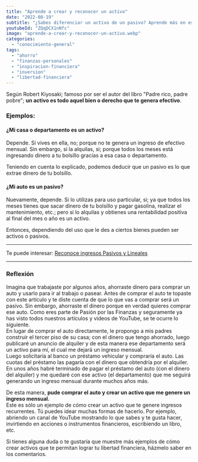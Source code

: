 ```yaml
---
title: "Aprende a crear y reconocer un activo"
date: "2022-08-19"
subtitle: "¿Sabes diferenciar un activo de un pasivo? Aprende más en este artículo"
youtubeId: "ZQqDCX1nNfc"
image: "aprende-a-crear-y-reconocer-un-activo.webp"
categories: 
  - "conocimiento-general"
tags: 
  - "ahorro"
  - "finanzas-personales"
  - "inspiracion-financiera"
  - "inversion"
  - "libertad-financiera"
---
```


Según Robert Kiyosaki; famoso por ser el autor del libro "Padre rico, padre pobre"; **un activo es todo aquel bien o derecho que te genera efectivo**.  

### Ejemplos:

#### ¿Mi casa o departamento es un activo?

Depende. Si vives en ella, no; porque no te genera un ingreso de efectivo mensual. Sin embargo, si la alquilas, si; porque todos los meses está ingresando dinero a tu bolsillo gracias a esa casa o departamento.

Teniendo en cuenta lo explicado, podemos deducir que un pasivo es lo que extrae dinero de tu bolsillo.

#### ¿Mi auto es un pasivo?

Nuevamente, depende. Si lo utilizas para uso particular, si; ya que todos los meses tienes que sacar dinero de tu bolsillo y pagar gasolina, realizar el mantenimiento, etc.; pero si lo alquilas y obtienes una rentabilidad positiva al final del mes o año es un activo.

Entonces, dependiendo del uso que le des a ciertos bienes pueden ser activos o pasivos.

* * *

Te puede interesar: [Reconoce ingresos Pasivos y Lineales](https://pasionporlasfinanzas.tvalverde.tech/posts/reconoce-ingresos-pasivos-y-lineales/)

* * *

### Reflexión

Imagina que trabajaste por algunos años, ahorraste dinero para comprar un auto y usarlo para ir al trabajo o pasear. Antes de comprar el auto te topaste con este artículo y te diste cuenta de que lo que vas a comprar será un pasivo. Sin embargo, ahorraste el dinero porque en verdad quieres comprar ese auto. Como eres parte de Pasión por las Finanzas y seguramente ya has visto todos nuestros artículos y videos de YouTube, se te ocurre lo siguiente.  
En lugar de comprar el auto directamente, le propongo a mis padres construir el tercer piso de su casa; con el dinero que tengo ahorrado, luego publicaré un anuncio de alquiler y de esta manera ese departamento será un activo para mí, el cual me dejará un ingreso mensual.  
Luego solicitaría al banco un préstamo vehicular y compraría el auto. Las cuotas del préstamo las pagaría con el dinero que obtendría por el alquiler.  
En unos años habré terminado de pagar el préstamo del auto (con el dinero del alquiler) y me quedaré con ese activo (el departamento) que me seguirá generando un ingreso mensual durante muchos años más.

De esta manera, **pude comprar el auto y crear un activo que me genere un ingreso mensual.**  
Este es sólo un ejemplo de cómo crear un activo que te genere ingresos recurrentes. Tú puedes idear muchas formas de hacerlo. Por ejemplo, abriendo un canal de YouTube mostrando lo que sabes y te gusta hacer, invirtiendo en acciones o instrumentos financieros, escribiendo un libro, etc.

Si tienes alguna duda o te gustaría que muestre más ejemplos de cómo crear activos que te permitan lograr tu libertad financiera, házmelo saber en los comentarios.[](https://www.youtube.com/watch?v=URCBK2kerKU)
